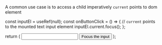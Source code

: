 
A common use case is to access a child imperatively
`current` points to dom element

const inputEl = useRef(null);
const onButtonClick = () => {
    // `current` points to the mounted text input element
    inputEl.current.focus();
};


return (
    <input ref={inputEl} type="text" />
     <button onClick={onButtonClick}>Focus the input</button>
);


